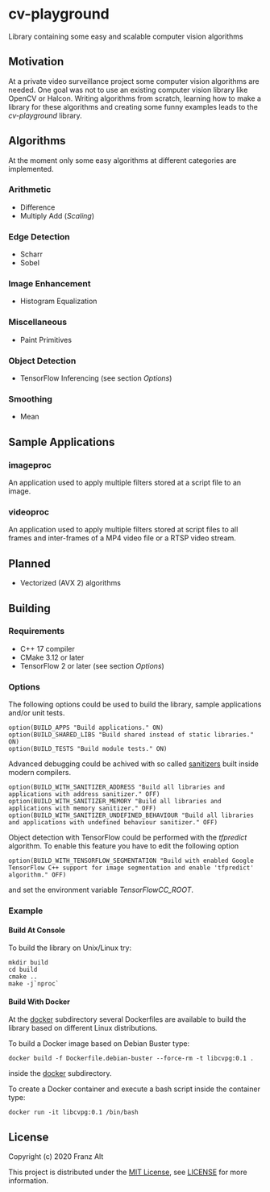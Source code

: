# cv-playground

Library containing some easy and scalable computer vision algorithms

## Motivation

At a private video surveillance project some computer vision algorithms are needed. One goal was not to use an existing computer vision library like OpenCV or Halcon. Writing algorithms from scratch, learning how to make a library for these algorithms and creating some funny examples leads to the *cv-playground* library.

## Algorithms

At the moment only some easy algorithms at different categories are implemented.

### Arithmetic

* Difference
* Multiply Add (*Scaling*)

### Edge Detection

* Scharr
* Sobel

### Image Enhancement

* Histogram Equalization

### Miscellaneous

* Paint Primitives

### Object Detection

* TensorFlow Inferencing (see section *Options*)

### Smoothing

* Mean

## Sample Applications

### imageproc

An application used to apply multiple filters stored at a script file to an image.

### videoproc

An application used to apply multiple filters stored at script files to all frames and inter-frames of a MP4 video file or a RTSP video stream.

## Planned

* Vectorized (AVX 2) algorithms

## Building

### Requirements

* C++ 17 compiler
* CMake 3.12 or later
* TensorFlow 2 or later (see section *Options*)

### Options

The following options could be used to build the library, sample applications and/or unit tests.

    option(BUILD_APPS "Build applications." ON)
    option(BUILD_SHARED_LIBS "Build shared instead of static libraries." ON)
    option(BUILD_TESTS "Build module tests." ON)

Advanced debugging could be achived with so called [sanitizers](https://hpc-wiki.info/hpc/Compiler_Sanitizers) built inside modern compilers.
    
    option(BUILD_WITH_SANITIZER_ADDRESS "Build all libraries and applications with address sanitizer." OFF)
    option(BUILD_WITH_SANITIZER_MEMORY "Build all libraries and applications with memory sanitizer." OFF)
    option(BUILD_WITH_SANITIZER_UNDEFINED_BEHAVIOUR "Build all libraries and applications with undefined behaviour sanitizer." OFF)

Object detection with TensorFlow could be performed with the *tfpredict* algorithm. To enable this feature you have to edit the following option

    option(BUILD_WITH_TENSORFLOW_SEGMENTATION "Build with enabled Google TensorFlow C++ support for image segmentation and enable 'tfpredict' algorithm." OFF)

and set the environment variable *TensorFlowCC_ROOT*.

### Example

#### Build At Console

To build the library on Unix/Linux try:

    mkdir build
    cd build
    cmake ..
    make -j`nproc`

#### Build With Docker

At the [docker](docker) subdirectory several Dockerfiles are available to build the library based on different Linux distributions.

To build a Docker image based on Debian Buster type:

    docker build -f Dockerfile.debian-buster --force-rm -t libcvpg:0.1 .

inside the [docker](docker) subdirectory.

To create a Docker container and execute a bash script inside the container type:

    docker run -it libcvpg:0.1 /bin/bash

## License

Copyright (c) 2020 Franz Alt

This project is distributed under the [MIT License](https://opensource.org/licenses/MIT), see [LICENSE](./LICENSE) for more information.
